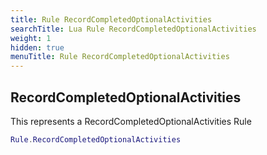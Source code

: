```yaml
---
title: Rule RecordCompletedOptionalActivities
searchTitle: Lua Rule RecordCompletedOptionalActivities
weight: 1
hidden: true
menuTitle: Rule RecordCompletedOptionalActivities
---
```

## RecordCompletedOptionalActivities

This represents a RecordCompletedOptionalActivities Rule
```lua
Rule.RecordCompletedOptionalActivities
```